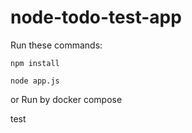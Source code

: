 # node-todo-test-app

Run these commands:



`npm install`

`node app.js`

or Run by docker compose

test

